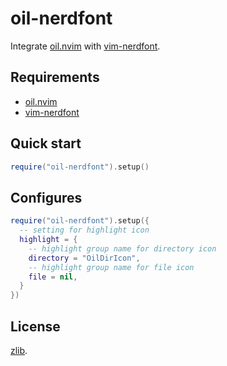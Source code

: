 # oil-nerdfont

Integrate [oil.nvim](https://github.com/stevearc/oil.nvim) with [vim-nerdfont](https://github.com/lambdalisue/vim-nerdfont).

## Requirements

- [oil.nvim](https://github.com/stevearc/oil.nvim)
- [vim-nerdfont](https://github.com/lambdalisue/vim-nerdfont)

## Quick start

```lua
require("oil-nerdfont").setup()
```

## Configures

```lua
require("oil-nerdfont").setup({
  -- setting for highlight icon
  highlight = {
    -- highlight group name for directory icon
    directory = "OilDirIcon",
    -- highlight group name for file icon
    file = nil,
  }
})
```

## License

[zlib](https://github.com/Omochice/oil-nerdfont/blob/main/LICENSE).
